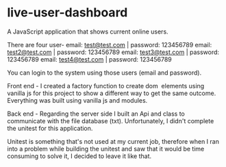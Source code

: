 # live-user-dashboard
A JavaScript application that shows current online users.

There are four user-
email: test@test.com | password: 123456789
email: test2@test.com | password: 123456789
email: test3@test.com | password: 123456789
email: test4@test.com | password: 123456789

You can login to the system using those users (email and password).

Front end - I created a factory function to create dom  elements using vanilla js for this project to show a different way to get the same outcome. Everything was built using vanilla js and modules.

Back end - Regarding the server side I built an Api and class to communicate with the file database (txt).
Unfortunately, I didn't complete the unitest for this application.

Unitest is something that's not used at my current job, therefore when I ran into a problem while building the unitest and saw that it would be time consuming to solve it, I decided to leave it like that.